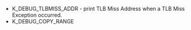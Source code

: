 - K_DEBUG_TLBMISS_ADDR - print TLB Miss Address when a TLB Miss Exception occurred.
- K_DEBUG_COPY_RANGE